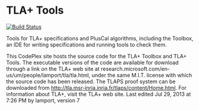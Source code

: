 # TLA+ Tools

[![Build Status](https://travis-ci.org/hhu-stups/tlatools.svg)](https://travis-ci.org/hhu-stups/tlatools)

Tools for TLA+ specifications and PlusCal algorithms, including the Toolbox, 
an IDE for writing specifications and running tools to check them.


This CodePlex site hosts the source code for the TLA+ Toolbox and TLA+ Tools. 
The executable versions of the code are available for download through a link on the 
TLA+ web site at research.microsoft.com/en-us/um/people/lamport/tla/tla.html, 
under the same M.I.T. license with which the source code has been released. 
The TLAPS proof system can be downloaded from http://tla.msr-inria.inria.fr/tlaps/content/Home.html. 
For information about TLA+, visit the TLA+ web site.
Last edited Jul 29, 2013 at 7:26 PM by lamport, version 7

